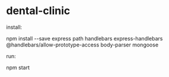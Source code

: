 # dental-clinic

install:

npm install --save express path handlebars express-handlebars @handlebars/allow-prototype-access body-parser mongoose


run:

npm start
